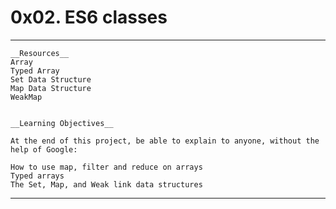 # 0x02. ES6 classes
***

    __Resources__
    Array
    Typed Array
    Set Data Structure
    Map Data Structure
    WeakMap


    __Learning Objectives__

    At the end of this project, be able to explain to anyone, without the help of Google:

    How to use map, filter and reduce on arrays
    Typed arrays
    The Set, Map, and Weak link data structures

***

